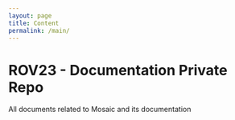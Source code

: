 ```yaml
---
layout: page
title: Content
permalink: /main/
---
```


# **ROV23 - Documentation Private Repo**
All documents related to Mosaic and its documentation